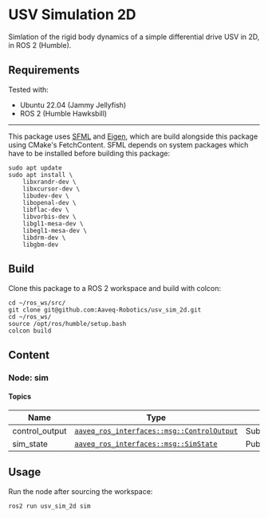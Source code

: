 # USV Simulation 2D

Simlation of the rigid body dynamics of a simple differential drive USV in 2D, in ROS 2 (Humble).

## Requirements
Tested with:
- Ubuntu 22.04 (Jammy Jellyfish)
- ROS 2 (Humble Hawksbill)

---

This package uses [SFML](https://www.sfml-dev.org/index.php) and [Eigen](https://eigen.tuxfamily.org/index.php?title=Main_Page), which are build alongside this package using CMake's FetchContent.
SFML depends on system packages which have to be installed before building this package:

```
sudo apt update
sudo apt install \
    libxrandr-dev \
    libxcursor-dev \
    libudev-dev \
    libopenal-dev \
    libflac-dev \
    libvorbis-dev \
    libgl1-mesa-dev \
    libegl1-mesa-dev \
    libdrm-dev \
    libgbm-dev
```

## Build

Clone this package to a ROS 2 workspace and build with colcon:
```
cd ~/ros_ws/src/
git clone git@github.com:Aaveq-Robotics/usv_sim_2d.git
cd ~/ros_ws/
source /opt/ros/humble/setup.bash
colcon build
```

## Content

### Node: sim

#### Topics

| Name      |Type   | I/O   |
| ---       | ---   | ---   |
| control_output | [`aaveq_ros_interfaces::msg::ControlOutput`](https://github.com/Aaveq-Robotics/aaveq_ros_interfaces/blob/main/msg/ControlOutput.msg) | Subscriber |
| sim_state | [`aaveq_ros_interfaces::msg::SimState`](https://github.com/Aaveq-Robotics/aaveq_ros_interfaces/blob/main/msg/SimState.msg) | Publisher |


## Usage

Run the node after sourcing the workspace:
```
ros2 run usv_sim_2d sim
```

